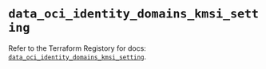 # `data_oci_identity_domains_kmsi_setting`

Refer to the Terraform Registory for docs: [`data_oci_identity_domains_kmsi_setting`](https://registry.terraform.io/providers/oracle/oci/6.18.0/docs/data-sources/identity_domains_kmsi_setting).
